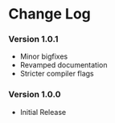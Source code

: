 Change Log
==========


### Version 1.0.1

  * Minor bigfixes
  * Revamped documentation
  * Stricter compiler flags


### Version 1.0.0

  * Initial Release
